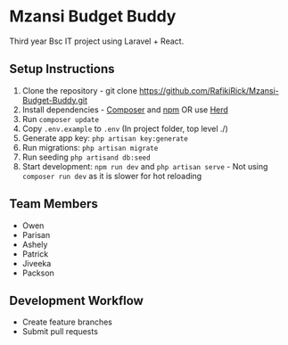# Mzansi Budget Buddy 

Third year Bsc IT project using Laravel + React.

## Setup Instructions

1. Clone the repository - git clone https://github.com/RafikiRick/Mzansi-Budget-Buddy.git
2. Install dependencies - [Composer](https://getcomposer.org/) and [npm](https://nodejs.org/en/download) OR use [Herd](https://herd.laravel.com/windows)  
3. Run `composer update`
4. Copy `.env.example` to `.env` (In project folder, top level ./)
5. Generate app key: `php artisan key:generate`
6. Run migrations: `php artisan migrate`
7. Run seeding `php artisand db:seed`
8. Start development: `npm run dev` and `php artisan serve` - Not using `composer run dev` as it is slower for hot reloading

## Team Members

- Owen
- Parisan
- Ashely
- Patrick
- Jiveeka
- Packson

## Development Workflow

- Create feature branches
- Submit pull requests 
